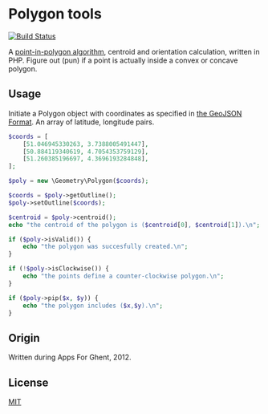 # Polygon tools

[![Build Status](https://travis-ci.org/hannesvdvreken/pip.png?branch=master)](https://travis-ci.org/hannesvdvreken/pip)

A [point-in-polygon algorithm](http://en.wikipedia.org/wiki/Point_in_polygon), centroid and orientation calculation, written in PHP.
Figure out (pun) if a point is actually inside a convex or concave polygon.

## Usage

Initiate a Polygon object with coordinates as specified in [the GeoJSON Format](http://www.geojson.org/geojson-spec.html#polygon).
An array of latitude, longitude pairs.

```php
$coords = [
    [51.046945330263, 3.7388005491447],
    [50.884119340619, 4.7054353759129],
    [51.260385196697, 4.3696193284848],
];

$poly = new \Geometry\Polygon($coords);

$coords = $poly->getOutline();
$poly->setOutline($coords);

$centroid = $poly->centroid();
echo "the centroid of the polygon is ($centroid[0], $centroid[1]).\n";

if ($poly->isValid()) {
    echo "the polygon was succesfully created.\n";
}

if (!$poly->isClockwise()) {
    echo "the points define a counter-clockwise polygon.\n";
}

if ($poly->pip($x, $y)) {
    echo "the polygon includes ($x,$y).\n";
}
```

## Origin

Written during Apps For Ghent, 2012.

## License

[MIT](license)